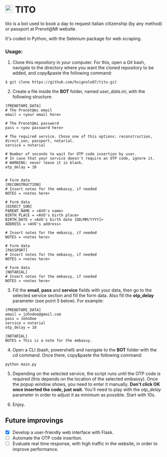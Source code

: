 # <img src="https://github.com/hvignolo87/tito/blob/main/tito_icon.png" width="25" title="hover text"> TITO
tito is a bot used to book a day to request italian citizenship (by any method) or passport at Prenot@Mi website.

It's coded in Python, with the Selenium package for web scraping.

### Usage:

1. Clone this repository in your computer. For this, open a Git bash, navigate to the directory where you want the cloned repository to be added, and copy&paste the following command:
```
$ git clone https://github.com/hvignolo87/tito.git
```
2. Create a file inside the **BOT** folder, named *user_data.ini*, with the following structure:
```
[PRENOTAMI_DATA]
# The Prenot@mi email
email = <your email here>

# The Prenot@mi password
pass = <you password here>

# The required service. Chose one of this options: reconstruction, direct_son, passport, notarial.
service = notarial

# Number of seconds to wait for OTP code insertion by user.
# In case that your service doesn't require an OTP code, ignore it.
# WARNING: never leave it in blank.
otp_delay = 10


# Form data
[RECONSTRUCTION]
# Insert notes for the embassy, if needed
NOTES = <notes here>

# Form data
[DIRECT_SON]
PARENT_NAME = <AVO's name>
BIRTH_PLACE = <AVO's birth place>
BIRTH_DATE = <AVO's birth date [DD/MM/YYYY]>
ADDRESS = <AVO's address>

# Insert notes for the embassy, if needed
NOTES = <notes here>

# Form data
[PASSPORT]
# Insert notes for the embassy, if needed
NOTES = <notes here>

# Form data
[NOTARIAL]
# Insert notes for the embassy, if needed
NOTES = <notes here>
```

3. Fill the **email**, **pass** and **service** fields with your data, then go to the selected service section and fill the form data. Also fill the **otp_delay** parameter (see point 5 below). For example:
```
[PRENOTAMI_DATA]
email = johndoe@gmail.com
pass = JohnDoe
service = notarial
otp_delay = 10

[NOTARIAL]
NOTES = This is a note for the embassy.
```

4. Open a CLI (bash, powershell) and navigate to the **BOT** folder with the *cd* command. Once there, copy&paste the following command:
```
python main.py
```

5. Depending on the selected service, the script runs until the OTP code is required (this depends on the location of the selected embassy). Once the popup window shows, you need to enter it manually. **Don't click OK once inserted the code, just wait**.
You'll need to play with the *otp_delay* parameter in order to adjust it as minimum as possible. Start with 10s.

6. Enjoy.

## Future improvings
- [x] Develop a user-friendly web interface with Flask.
- [ ] Automate the OTP code insertion.
- [ ] Evaluate real time response, with high traffic in the website, in order to improve performance.
